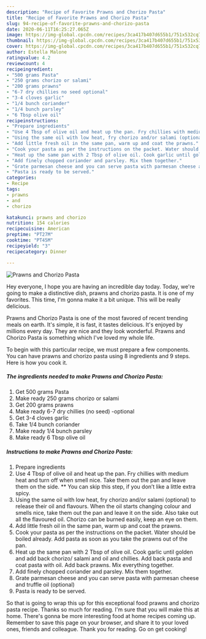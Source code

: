 ```yaml
---
description: "Recipe of Favorite Prawns and Chorizo Pasta"
title: "Recipe of Favorite Prawns and Chorizo Pasta"
slug: 94-recipe-of-favorite-prawns-and-chorizo-pasta
date: 2020-06-11T16:25:27.065Z
image: https://img-global.cpcdn.com/recipes/3ca417b407d655b1/751x532cq70/prawns-and-chorizo-pasta-recipe-main-photo.jpg
thumbnail: https://img-global.cpcdn.com/recipes/3ca417b407d655b1/751x532cq70/prawns-and-chorizo-pasta-recipe-main-photo.jpg
cover: https://img-global.cpcdn.com/recipes/3ca417b407d655b1/751x532cq70/prawns-and-chorizo-pasta-recipe-main-photo.jpg
author: Estella Malone
ratingvalue: 4.2
reviewcount: 4
recipeingredient:
- "500 grams Pasta"
- "250 grams chorizo or salami"
- "200 grams prawns"
- "6-7 dry chillies no seed optional"
- "3-4 cloves garlic"
- "1/4 bunch coriander"
- "1/4 bunch parsley"
- "6 Tbsp olive oil"
recipeinstructions:
- "Prepare ingredients"
- "Use 4 Tbsp of olive oil and heat up the pan. Fry chillies with medium heat and turn off when smell nice. Take them out the pan and leave them on the side. ** You can skip this step, if you don’t like a little extra spicy."
- "Using the same oil with low heat, fry chorizo and/or salami (optional) to release their oil and flavours. When the oil starts changing colour and smells nice, take them out the pan and leave it on the side. Also take out all the flavoured oil. Chorizo can be burned easily, keep an eye on them."
- "Add little fresh oil in the same pan, warm up and coat the prawns."
- "Cook your pasta as per the instructions on the packet. Water should be boiled already. Add pasta as soon as you take the prawns out of the pan."
- "Heat up the same pan with 2 Tbsp of olive oil. Cook garlic until golden and add back chorizo/ salami and oil and chillies. Add back pasta and coat pasta with oil. Add back prawns. Mix everything together."
- "Add finely chopped coriander and parsley. Mix them together."
- "Grate parmesan cheese and you can serve pasta with parmesan cheese and truffle oil (optional)"
- "Pasta is ready to be served."
categories:
- Recipe
tags:
- prawns
- and
- chorizo

katakunci: prawns and chorizo 
nutrition: 154 calories
recipecuisine: American
preptime: "PT27M"
cooktime: "PT45M"
recipeyield: "3"
recipecategory: Dinner

---
```



![Prawns and Chorizo Pasta](https://img-global.cpcdn.com/recipes/3ca417b407d655b1/751x532cq70/prawns-and-chorizo-pasta-recipe-main-photo.jpg)

Hey everyone, I hope you are having an incredible day today. Today, we're going to make a distinctive dish, prawns and chorizo pasta. It is one of my favorites. This time, I'm gonna make it a bit unique. This will be really delicious.



Prawns and Chorizo Pasta is one of the most favored of recent trending meals on earth. It's simple, it is fast, it tastes delicious. It's enjoyed by millions every day. They are nice and they look wonderful. Prawns and Chorizo Pasta is something which I've loved my whole life.


To begin with this particular recipe, we must prepare a few components. You can have prawns and chorizo pasta using 8 ingredients and 9 steps. Here is how you cook it.

<!--inarticleads1-->

##### The ingredients needed to make Prawns and Chorizo Pasta:

1. Get 500 grams Pasta
1. Make ready 250 grams chorizo or salami
1. Get 200 grams prawns
1. Make ready 6-7 dry chillies (no seed) -optional
1. Get 3-4 cloves garlic
1. Take 1/4 bunch coriander
1. Make ready 1/4 bunch parsley
1. Make ready 6 Tbsp olive oil




<!--inarticleads2-->

##### Instructions to make Prawns and Chorizo Pasta:

1. Prepare ingredients
1. Use 4 Tbsp of olive oil and heat up the pan. Fry chillies with medium heat and turn off when smell nice. Take them out the pan and leave them on the side. ** You can skip this step, if you don’t like a little extra spicy.
1. Using the same oil with low heat, fry chorizo and/or salami (optional) to release their oil and flavours. When the oil starts changing colour and smells nice, take them out the pan and leave it on the side. Also take out all the flavoured oil. Chorizo can be burned easily, keep an eye on them.
1. Add little fresh oil in the same pan, warm up and coat the prawns.
1. Cook your pasta as per the instructions on the packet. Water should be boiled already. Add pasta as soon as you take the prawns out of the pan.
1. Heat up the same pan with 2 Tbsp of olive oil. Cook garlic until golden and add back chorizo/ salami and oil and chillies. Add back pasta and coat pasta with oil. Add back prawns. Mix everything together.
1. Add finely chopped coriander and parsley. Mix them together.
1. Grate parmesan cheese and you can serve pasta with parmesan cheese and truffle oil (optional)
1. Pasta is ready to be served.




So that is going to wrap this up for this exceptional food prawns and chorizo pasta recipe. Thanks so much for reading. I'm sure that you will make this at home. There's gonna be more interesting food at home recipes coming up. Remember to save this page on your browser, and share it to your loved ones, friends and colleague. Thank you for reading. Go on get cooking!
